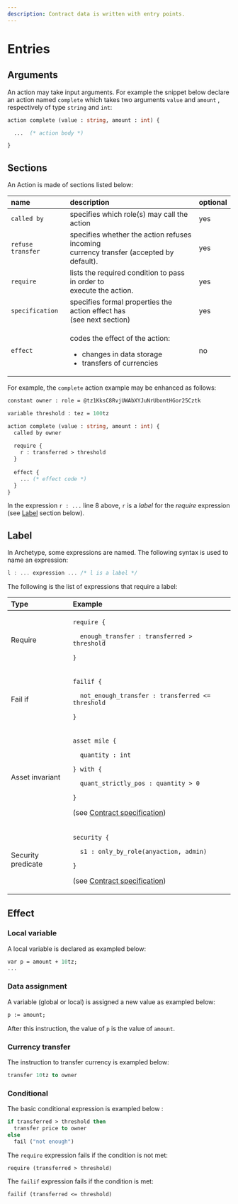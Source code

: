 ```yaml
---
description: Contract data is written with entry points.
---
```


# Entries



## Arguments

An action may take input arguments. For example the snippet below declare an action named `complete` which takes two arguments `value` and `amount` , respectively of type `string` and `int`:

```ocaml
action complete (value : string, amount : int) {

  ...  (* action body *)

}
```

## Sections

An Action is made of sections listed below:

<table>
  <thead>
    <tr>
      <th style="text-align:left">name</th>
      <th style="text-align:left">description</th>
      <th style="text-align:left">optional</th>
    </tr>
  </thead>
  <tbody>
    <tr>
      <td style="text-align:left"><code>called by</code>
      </td>
      <td style="text-align:left">specifies which role(s) may call the action</td>
      <td style="text-align:left">yes</td>
    </tr>
    <tr>
      <td style="text-align:left"><code>refuse transfer</code>
      </td>
      <td style="text-align:left">specifies whether the action refuses incoming
        <br />currency transfer (accepted by default).</td>
      <td style="text-align:left">yes</td>
    </tr>
    <tr>
      <td style="text-align:left"><code>require</code>
      </td>
      <td style="text-align:left">lists the required condition to pass in order to
        <br />execute the action.</td>
      <td style="text-align:left">yes</td>
    </tr>
    <tr>
      <td style="text-align:left"><code>specification</code>
      </td>
      <td style="text-align:left">specifies formal properties the action effect has
        <br />(see next section)</td>
      <td style="text-align:left">yes</td>
    </tr>
    <tr>
      <td style="text-align:left"><code>effect</code>
      </td>
      <td style="text-align:left">
        <p>codes the effect of the action:</p>
        <ul>
          <li>changes in data storage</li>
          <li>transfers of currencies</li>
        </ul>
      </td>
      <td style="text-align:left">no</td>
    </tr>
  </tbody>
</table>

For example, the `complete` action example may be enhanced as follows:

```ocaml
constant owner : role = @tz1KksC8RvjUWAbXYJuNrUbontHGor25Cztk

variable threshold : tez = 100tz

action complete (value : string, amount : int) {
  called by owner
  
  require {
    r : transferred > threshold
  }
  
  effect {
    ... (* effect code *)
  }
}
```

In the expression `r : ...` line 8 above, `r` is a _label_ for the _require_ expression \(see [Label](action.md#label) section below\).

## Label

In Archetype, some expressions are named. The following syntax is used to name an expression:

```cpp
l : ... expression ... /* l is a label */
```

The following is the list of expressions that require a label:

<table>
  <thead>
    <tr>
      <th style="text-align:left">Type</th>
      <th style="text-align:left">Example</th>
    </tr>
  </thead>
  <tbody>
    <tr>
      <td style="text-align:left">Require</td>
      <td style="text-align:left">
        <p><code>require {</code>
        </p>
        <p><code>  enough_transfer : transferred &gt; threshold</code>
        </p>
        <p><code>}</code>
        </p>
      </td>
    </tr>
    <tr>
      <td style="text-align:left">Fail if</td>
      <td style="text-align:left">
        <p><code>failif {</code>
        </p>
        <p><code>  not_enough_transfer : transferred &lt;= threshold</code>
        </p>
        <p><code>}</code>
        </p>
      </td>
    </tr>
    <tr>
      <td style="text-align:left">Asset invariant</td>
      <td style="text-align:left">
        <p><code>asset mile {</code>
        </p>
        <p><code>  quantity : int</code>
        </p>
        <p><code>} with {</code>
        </p>
        <p><code>  quant_strictly_pos : quantity &gt; 0</code>
        </p>
        <p><code>}</code>
        </p>
        <p>(see <a href="contract-specification.md">Contract specification</a>)</p>
      </td>
    </tr>
    <tr>
      <td style="text-align:left">Security predicate</td>
      <td style="text-align:left">
        <p><code>security {</code>
        </p>
        <p><code>  s1 : only_by_role(anyaction, admin)</code>
        </p>
        <p><code>}</code>
        </p>
        <p>(see <a href="contract-specification.md">Contract specification</a>)</p>
      </td>
    </tr>
  </tbody>
</table>

## Effect

### Local variable 

A local variable is declared as exampled below:

```ocaml
var p = amount + 10tz;
...
```

### Data assignment

A variable \(global or local\) is assigned a new value as exampled below:

```ocaml
p := amount;
```

After this instruction, the value of `p` is the value of `amount`.

### Currency transfer

The instruction to transfer currency is exampled below:

```ocaml
transfer 10tz to owner
```

### Conditional

The basic conditional expression is exampled below :

```ocaml
if transferred > threshold then
  transfer price to owner
else
  fail ("not enough")
```

The `require` expression fails if the condition is not met:

```text
require (transferred > threshold)
```

The `failif` expression fails if the condition is met:

```text
failif (transferred <= threshold)
```

### 



